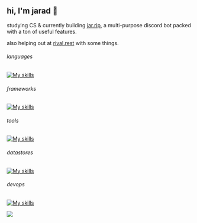 ## hi, I'm jarad 👋

studying CS & currently building [jar.rip](https://jar.rip/), a multi-purpose discord bot packed with a ton of useful features.

also helping out at [rival.rest](https://rival.rest/) with some things.

###### languages
[![My skills](https://skillicons.dev/icons?i=python,lua,typescript,js,haskell,java,html,css,md&theme=dark)](https://ad.jar.rip)

###### frameworks
[![My skills](https://skillicons.dev/icons?i=nextjs,react,bootstrap,tailwindcss,fastapi&theme=dark)](https://ad.jar.rip)

###### tools
[![My skills](https://skillicons.dev/icons?i=git,github,vscode,robloxstudio,figma,windows&theme=dark)](https://ad.jar.rip)

###### datastores
[![My skills](https://skillicons.dev/icons?i=postgres,redis,mongodb,sqlite&theme=dark)](https://ad.jar.rip)

###### devops
[![My skills](https://skillicons.dev/icons?i=docker,vercel&theme=dark)](https://ad.jar.rip)

<div align="center">
<img src="https://komarev.com/ghpvc/?username=jvrring&color=7763fa" align="left" />
</div>  
